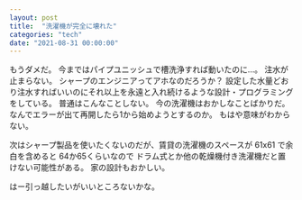 ```yaml
---
layout: post
title:  "洗濯機が完全に壊れた"
categories: "tech"
date: "2021-08-31 00:00:00"
---
```


もうダメだ。
今まではパイプユニッシュで槽洗浄すれば動いたのに…。
注水が止まらない。
シャープのエンジニアってアホなのだろうか？
設定した水量どおり注水すればいいのにそれ以上を永遠と入れ続けるような設計・プログラミングをしている。
普通はこんなことしない。
今の洗濯機はおかしなことばかりだ。
なんでエラーが出て再開したら1から始めようとするのか。
もはや意味がわからない。

次はシャープ製品を使いたくないのだが、賃貸の洗濯機のスペースが 61x61 で余白を含めると 64か65くらいなので
ドラム式とか他の乾燥機付き洗濯機だと置けない可能性がある。
家の設計もおかしい。

はー引っ越したいがいいところないかな。
